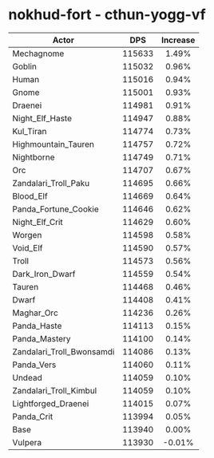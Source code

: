# nokhud-fort - cthun-yogg-vf
| Actor | DPS | Increase |
|---|:---:|:---:|
|Mechagnome|115633|1.49%|
|Goblin|115032|0.96%|
|Human|115016|0.94%|
|Gnome|115001|0.93%|
|Draenei|114981|0.91%|
|Night_Elf_Haste|114947|0.88%|
|Kul_Tiran|114774|0.73%|
|Highmountain_Tauren|114757|0.72%|
|Nightborne|114749|0.71%|
|Orc|114707|0.67%|
|Zandalari_Troll_Paku|114695|0.66%|
|Blood_Elf|114669|0.64%|
|Panda_Fortune_Cookie|114646|0.62%|
|Night_Elf_Crit|114629|0.60%|
|Worgen|114598|0.58%|
|Void_Elf|114590|0.57%|
|Troll|114573|0.56%|
|Dark_Iron_Dwarf|114559|0.54%|
|Tauren|114468|0.46%|
|Dwarf|114408|0.41%|
|Maghar_Orc|114236|0.26%|
|Panda_Haste|114113|0.15%|
|Panda_Mastery|114100|0.14%|
|Zandalari_Troll_Bwonsamdi|114086|0.13%|
|Panda_Vers|114060|0.11%|
|Undead|114059|0.10%|
|Zandalari_Troll_Kimbul|114059|0.10%|
|Lightforged_Draenei|114015|0.07%|
|Panda_Crit|113994|0.05%|
|Base|113940|0.00%|
|Vulpera|113930|-0.01%|
